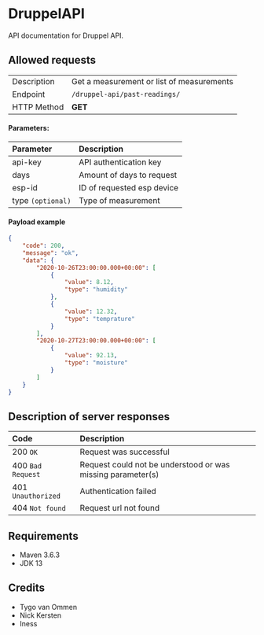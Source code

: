 # DruppelAPI

API documentation for Druppel API.

## Allowed requests


|               |                                             |
| ------------- | ------------------------------------------- |
Description     | Get a measurement or list of measurements   |
Endpoint        | `/druppel-api/past-readings/`               |
HTTP Method     | **GET**                                     |




#### Parameters:
| Parameter           | Description                       |
| :------------------ | :-------------------------------- |
| api-key             | API authentication key            |
| days                | Amount of days to request         |
| esp-id              | ID of requested esp device        |
| type `(optional)`   | Type of measurement               |

#### Payload example
``` json
{
    "code": 200,
    "message": "ok",
    "data": {
        "2020-10-26T23:00:00.000+00:00": [
            {
                "value": 8.12,
                "type": "humidity"
            },
            {
                "value": 12.32,
                "type": "temprature"
            }
        ],
        "2020-10-27T23:00:00.000+00:00": [
            {
                "value": 92.13,
                "type": "moisture"
            }
        ]
    }
}
```

## Description of server responses

| Code                | Description                                                  |
| :------------------ | :----------------------------------------------------------- |
| 200 `OK`            | Request was successful                                       |
| 400 `Bad Request`   | Request could not be understood or was missing parameter(s)  |
| 401 `Unauthorized`  | Authentication failed                                        |
| 404 `Not found`     | Request url not found                                        |

## Requirements
- Maven 3.6.3
- JDK 13

## Credits
- Tygo van Ommen
- Nick Kersten
- Iness
